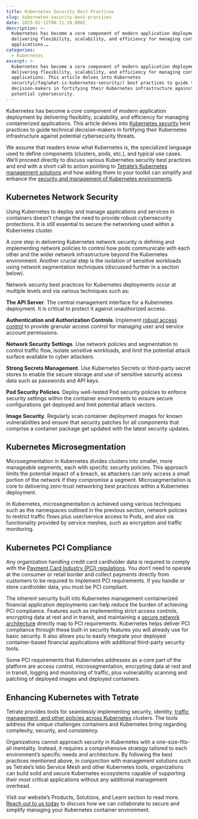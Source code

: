 ```yaml
---
title: Kubernetes Security Best Practices
slug: kubernetes-security-best-practices
date: 2025-02-12T00:11:19.000Z
description: >-
  Kubernetes has become a core component of modern application deployment by
  delivering flexibility, scalability, and efficiency for managing containerized
  applications.…
categories:
  - Kubernetes
excerpt: >-
  Kubernetes has become a core component of modern application deployment by
  delivering flexibility, scalability, and efficiency for managing containerized
  applications. This article delves into Kubernetes
  security(/faq/what-is-kubernetes-security/) best practices to guide technical
  decision-makers in fortifying their Kubernetes infrastructure against
  potential cybersecurity.
---
```

Kubernetes has become a core component of modern application deployment by delivering flexibility, scalability, and efficiency for managing containerized applications. This article delves into [Kubernetes security](/faq/what-is-kubernetes-security/) best practices to guide technical decision-makers in fortifying their Kubernetes infrastructure against potential cybersecurity threats. 

We assume that readers know what Kubernetes is, the specialized language used to define components (clusters, pods, etc.), and typical use cases. We’ll proceed directly to discuss various Kubernetes security best practices and end with a short call to action pointing to [Tetrate’s Kubernetes management solutions](/kubernetes-consulting-services/) and how adding them to your toolkit can simplify and enhance the [security and management of Kubernetes environments](/learn/kubernetes-security-architecture/).

## Kubernetes Network Security

Using Kubernetes to deploy and manage applications and services in containers doesn’t change the need to provide robust cybersecurity protections. It is still essential to secure the networking used within a Kubernetes cluster.

A core step in delivering Kubernetes network security is defining and implementing network policies to control how pods communicate with each other and the wider network infrastructure beyond the Kubernetes environment. Another crucial step is the isolation of sensitive workloads using network segmentation techniques (discussed further in a section below). 

Network security best practices for Kubernetes deployments occur at multiple levels and via various techniques such as:

**The API Server**. The central management interface for a Kubernetes deployment. It is critical to protect it against unauthorized access.

**Authentication and Authorization Controls**. Implement [robust access control](/blog/rbac-vs-abac-vs-ngac/) to provide granular access control for managing user and service account permissions.

**Network Security Settings**. Use network policies and segmentation to control traffic flow, isolate sensitive workloads, and limit the potential attack surface available to cyber attackers.

**Strong Secrets Management**. Use Kubernetes Secrets or third-party secret stores to enable the secure storage and use of sensitive security access data such as passwords and API keys.

**Pod Security Policies**. Deploy well-tested Pod security policies to enforce security settings within the container environments to ensure secure configurations get deployed and limit potential attack vectors.

**Image Security**. Regularly scan container deployment images for known vulnerabilities and ensure that security patches for all components that comprise a container package get updated with the latest security updates.

## Kubernetes Microsegmentation

Microsegmentation in Kubernetes divides clusters into smaller, more manageable segments, each with specific security policies. This approach limits the potential impact of a breach, as attackers can only access a small portion of the network if they compromise a segment. Microsegmentation is core to delivering zero-trust networking best practices within a Kubernetes deployment.

In Kubernetes, microsegmentation is achieved using various techniques such as the namespaces outlined in the previous section, network policies to restrict traffic flows plus user/service access to Pods, and also via functionality provided by service meshes, such as encryption and traffic monitoring.

## Kubernetes PCI Compliance

Any organization handling credit card cardholder data is required to comply with the [Payment Card Industry (PCI) regulations](/resource/meeting-pci-compliance-standards/). You don’t need to operate at the consumer or retail border and collect payments directly from customers to be required to implement PCI requirements. If you handle or store cardholder data, you must be PCI compliant.

The inherent security built into Kubernetes management containerized financial application deployments can help reduce the burden of achieving PCI compliance. Features such as implementing strict access controls, encrypting data at rest and in transit, and maintaining a [secure network architecture](/learn/kubernetes-security-architecture/) directly map to PCI requirements. Kubernetes helps deliver PCI compliance through these built-in security features you will already use for basic security. It also allows you to easily integrate your deployed container-based financial applications with additional third-party security tools. 

Some PCI requirements that Kubernetes addresses as a core part of the platform are access control, microsegmentation, encrypting data at rest and in transit, logging and monitoring of traffic, plus vulnerability scanning and patching of deployed images and deployed containers.

## Enhancing Kubernetes with Tetrate

Tetrate provides tools for seamlessly implementing security, identity, [traffic management, and other policies across Kubernetes](/manage-kubernetes-complexity/) clusters. The tools address the unique challenges containers and Kubernetes bring regarding complexity, security, and consistency.

Organizations cannot approach security in Kubernetes with a one-size-fits-all mentality. Instead, it requires a comprehensive strategy tailored to each environment’s specific needs and architecture. By following the best practices mentioned above, in conjunction with management solutions such as Tetrate’s Istio Service Mesh and other Kubernetes tools, organizations can build solid and secure Kubernetes ecosystems capable of supporting their most critical applications without any additional management overhead. 

Visit our website’s Products, Solutions, and Learn section to read more. [Reach out to us today](/contact-sales/) to discuss how we can collaborate to secure and simplify managing your Kubernetes container environment.
